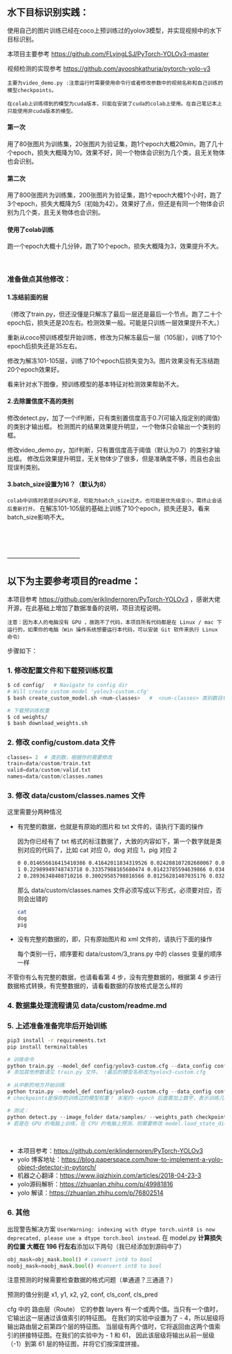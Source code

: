 ## 水下目标识别实践：
使用自己的图片训练已经在coco上预训练过的yolov3模型，并实现视频中的水下目标识别。

本项目主要参考 https://github.com/FLyingLSJ/PyTorch-YOLOv3-master

视频检测的实现参考 https://github.com/ayooshkathuria/pytorch-yolo-v3

```
主要为video_demo.py :注意运行时需要使用命令行或者修改参数中的视频名称和自己训练的模型checkpoints。

在colab上训练得到的模型为cuda版本，只能在安装了cuda的colab上使用。在自己笔记本上只能使用非cuda版本的模型。
```

#### 第一次
用了80张图片为训练集，20张图片为验证集，跑1个epoch大概20min，跑了几十个epoch，损失大概降为10。效果不好，同一个物体会识别为几个类，且无关物体也会识别。

#### 第二次
用了800张图片为训练集，200张图片为验证集，跑1个epoch大概1个小时，跑了3个epoch，损失大概降为5（初始为42）。效果好了点，但还是有同一个物体会识别为几个类，且无关物体也会识别。

#### 使用了colab训练
跑一个epoch大概十几分钟，跑了10个epoch，损失大概降为3，效果提升不大。

&emsp;

### 准备做点其他修改：
#### 1.冻结前面的层
（修改了train.py，但还没懂是只解冻了最后一层还是最后一个节点。跑了二十个epoch后，损失还是20左右。检测效果一般。可能是只训练一层效果提升不大。）

重新从coco预训练模型开始训练，修改为只解冻最后一层（105层），训练了10个epoch后损失还是35左右。

修改为解冻101-105层，训练了10个epoch后损失变为3。图片效果没有无冻结跑20个epoch效果好。

看来针对水下图像，预训练模型的基本特征对检测效果帮助不大。



#### 2.去除置信度不高的类别
修改detect.py，加了一个if判断，只有类别置信度高于0.7(可输入指定别的阈值)的类别才输出框。
检测图片的结果效果提升明显，一个物体只会输出一个类别的框。

修改video_demo.py，加if判断，只有置信度高于阈值（默认为0.7）的类别才输出框。
修改后效果提升明显，无关物体少了很多，但是准确度不够，而且也会出现误判类别。

#### 3.batch_size设置为16？（默认为8）

`colab中训练时若提示GPU不足，可能为batch_size过大。也可能是优先级变小，需终止会话后重新打开。`
在解冻101-105层的基础上训练了10个epoch，损失还是3，看来batch_size影响不大。


&emsp;

&emsp;

————————————
## 以下为主要参考项目的readme：

本项目参考 https://github.com/eriklindernoren/PyTorch-YOLOv3 ，感谢大佬开源，在此基础上增加了数据准备的说明，项目流程说明。

[数据准备说明文档]: data/custom/readme.md	"数据准备说明文档"


`注意：因为本人的电脑没有 GPU ，故跑不了代码，本项目所有代码都是在 Linux / mac 下运行的，如果你的电脑（Win 操作系统想要运行本代码，可以安装 Git 软件来执行 Linux 命令）`



步骤如下：

### 1. 修改配置文件和下载预训练权重

```bash
$ cd config/   # Navigate to config dir
# Will create custom model 'yolov3-custom.cfg'
$ bash create_custom_model.sh <num-classes>   #  <num-classes> 类别数目参数，根据你的需要修改

# 下载预训练权重
$ cd weights/
$ bash download_weights.sh
```

### 2. 修改 config/custom.data 文件

```python
classes= 2  # 类别数，根据你的需要修改
train=data/custom/train.txt
valid=data/custom/valid.txt
names=data/custom/classes.names
```


### 3. 修改 data/custom/classes.names 文件

这里需要分两种情况

- 有完整的数据，也就是有原始的图片和 txt 文件的，请执行下面的操作

  因为你已经有了 txt  格式的标注数据了，大致的内容如下，第一个数字就是类别对应的代码了，比如 cat 对应 0，dog 对应 1，pig 对应 2

  ```bash
  0 0.014656616415410386 0.41642011834319526 0.024288107202680067 0.051775147928994084
  1 0.22989949748743718 0.33357988165680474 0.01423785594639866 0.034023668639053255
  2 0.28936348408710216 0.30029585798816566 0.01256281407035176 0.03254437869822485
  ```

  那么 data/custom/classes.names 文件必须写成以下形式，必须要对应，否则会出错的

  ```bash
  cat
  dog
  pig
  
  ```

  

- 没有完整的数据的，即，只有原始图片和 xml 文件的，请执行下面的操作

  每个类别一行，顺序要和 data/custom/3_trans.py 中的 classes 变量的顺序一样

不管你有么有完整的数据，也请看看第 4 步，没有完整数据的，根据第 4 步进行数据格式转换，有完整数据的，请看看数据的存放格式是怎么样的

### 4. 数据集处理流程请见 data/custom/readme.md



### 5. 上述准备准备完毕后开始训练

```bash
pip3 install -r requirements.txt
pip install terminaltables
```


```python
# 训练命令
python train.py --model_def config/yolov3-custom.cfg --data_config config/custom.data --pretrained_weights weights/darknet53.conv.74
# 添加其他参数请见 train.py 文件。 !最后的模型名称改为yolov3-custom.cfg
    
# 从中断的地方开始训练
python train.py --model_def config/yolov3-custom.cfg --data_config config/custom.data --pretrained_weights checkpoints/yolov3_ckpt_299.pth --epoch 
# checkpoints是保存的训练过的模型权重！ 末尾的--epoch 后面需加上数字，表示训练几轮。

```

```python
# 测试：
python detect.py --image_folder data/samples/ --weights_path checkpoints/yolov3_ckpt_25.pth --model_def config/yolov3-custom.cfg --class_path data/custom/classes.names
# 若是在 GPU 的电脑上训练，在 CPU 的电脑上预测，则需要修改 model.load_state_dict(torch.load(opt.weights_path, map_location='cpu'))
```


​    

- 本项目参考：https://github.com/eriklindernoren/PyTorch-YOLOv3
- yolo 博客地址：https://blog.paperspace.com/how-to-implement-a-yolo-object-detector-in-pytorch/
- 机器之心翻译：https://www.jiqizhixin.com/articles/2018-04-23-3
- yolo源码解析：https://zhuanlan.zhihu.com/p/49981816
- yolo 解读：https://zhuanlan.zhihu.com/p/76802514

### 6. 其他

出现警告解决方案
`UserWarning: indexing with dtype torch.uint8 is now deprecated, please use a dtype torch.bool instead`. 
在 model.py  **计算损失的位置 大概在 196 行左右**添加以下两句（我已经添加到源码中了）

```python 
obj_mask=obj_mask.bool() # convert int8 to bool
noobj_mask=noobj_mask.bool() #convert int8 to bool
```



注意预测的时候需要检查数据的格式问题（单通道？三通道？）



预测的值分别是  x1, y1, x2, y2, conf, cls_conf, cls_pred

cfg 中的 路由层（Route）
它的参数 layers 有一个或两个值。当只有一个值时，它输出这一层通过该值索引的特征图。
在我们的实验中设置为了 - 4，所以层级将输出路由层之前第四个层的特征图。
当层级有两个值时，它将返回由这两个值索引的拼接特征图。在我们的实验中为 - 1 和 61，
因此该层级将输出从前一层级（-1）到第 61 层的特征图，并将它们按深度拼接。
